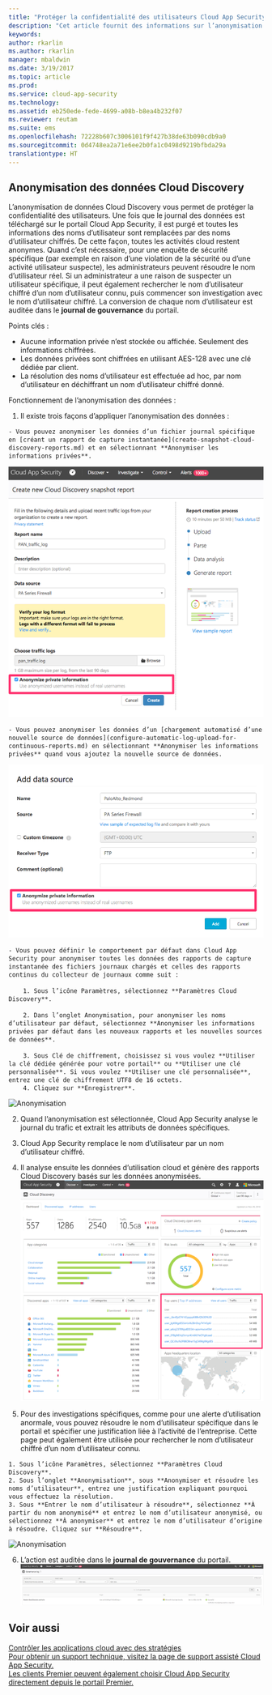 ```yaml
---
title: "Protéger la confidentialité des utilisateurs Cloud App Security en anonymisant les données | Microsoft Docs"
description: "Cet article fournit des informations sur l’anonymisation des noms d’utilisateur dans vos données Cloud Discovery."
keywords: 
author: rkarlin
ms.author: rkarlin
manager: mbaldwin
ms.date: 3/19/2017
ms.topic: article
ms.prod: 
ms.service: cloud-app-security
ms.technology: 
ms.assetid: eb250ede-fede-4699-a08b-b8ea4b232f07
ms.reviewer: reutam
ms.suite: ems
ms.openlocfilehash: 72228b607c3006101f9f427b38de63b090cdb9a0
ms.sourcegitcommit: 0d4748ea2a71e6ee2b0fa1c0498d9219bfbda29a
translationtype: HT
---
```

## <a name="cloud-discovery-data-anonymization"></a>Anonymisation des données Cloud Discovery

L’anonymisation de données Cloud Discovery vous permet de protéger la confidentialité des utilisateurs. Une fois que le journal des données est téléchargé sur le portail Cloud App Security, il est purgé et toutes les informations des noms d’utilisateur sont remplacées par des noms d’utilisateur chiffrés. De cette façon, toutes les activités cloud restent anonymes. Quand c’est nécessaire, pour une enquête de sécurité spécifique (par exemple en raison d’une violation de la sécurité ou d’une activité utilisateur suspecte), les administrateurs peuvent résoudre le nom d’utilisateur réel. Si un administrateur a une raison de suspecter un utilisateur spécifique, il peut également rechercher le nom d’utilisateur chiffré d’un nom d’utilisateur connu, puis commencer son investigation avec le nom d’utilisateur chiffré. La conversion de chaque nom d’utilisateur est auditée dans le **journal de gouvernance** du portail.

Points clés :
-    Aucune information privée n’est stockée ou affichée. Seulement des informations chiffrées.
-    Les données privées sont chiffrées en utilisant AES-128 avec une clé dédiée par client.
-    La résolution des noms d’utilisateur est effectuée ad hoc, par nom d’utilisateur en déchiffrant un nom d’utilisateur chiffré donné.


Fonctionnement de l’anonymisation des données :

1.    Il existe trois façons d’appliquer l’anonymisation des données : 
    
    - Vous pouvez anonymiser les données d’un fichier journal spécifique en [créant un rapport de capture instantanée](create-snapshot-cloud-discovery-reports.md) et en sélectionnant **Anonymiser les informations privées**.
 ![Anonymiser des données de capture instantanée](./media/anonymize-log.png)

    - Vous pouvez anonymiser les données d’un [chargement automatisé d’une nouvelle source de données](configure-automatic-log-upload-for-continuous-reports.md) en sélectionnant **Anonymiser les informations privées** quand vous ajoutez la nouvelle source de données.  
 ![Anonymiser les données des journaux](./media/anonymize-autolog.png)

    - Vous pouvez définir le comportement par défaut dans Cloud App Security pour anonymiser toutes les données des rapports de capture instantanée des fichiers journaux chargés et celles des rapports continus du collecteur de journaux comme suit :
     
        1. Sous l’icône Paramètres, sélectionnez **Paramètres Cloud Discovery**.
     
        2. Dans l’onglet Anonymisation, pour anonymiser les noms d’utilisateur par défaut, sélectionnez **Anonymiser les informations privées par défaut dans les nouveaux rapports et les nouvelles sources de données**.

        3. Sous Clé de chiffrement, choisissez si vous voulez **Utiliser la clé dédiée générée pour votre portail** ou **Utiliser une clé personnalisée**. Si vous voulez **Utiliser une clé personnalisée**, entrez une clé de chiffrement UTF8 de 16 octets.
        4. Cliquez sur **Enregistrer**.
  ![Anonymisation](./media/anonymizer1.png)
  

2.    Quand l’anonymisation est sélectionnée, Cloud App Security analyse le journal du trafic et extrait les attributs de données spécifiques.
3.    Cloud App Security remplace le nom d’utilisateur par un nom d’utilisateur chiffré.
4.    Il analyse ensuite les données d’utilisation cloud et génère des rapports Cloud Discovery basés sur les données anonymisées.
 ![Anonymiser le tableau de bord Cloud Discovery](./media/anonymize-dashboard.png)
 

5.    Pour des investigations spécifiques, comme pour une alerte d’utilisation anormale, vous pouvez résoudre le nom d’utilisateur spécifique dans le portail et spécifier une justification liée à l’activité de l’entreprise. Cette page peut également être utilisée pour rechercher le nom d’utilisateur chiffré d’un nom d’utilisateur connu. 

    1. Sous l’icône Paramètres, sélectionnez **Paramètres Cloud Discovery**.
    2. Sous l’onglet **Anonymisation**, sous **Anonymiser et résoudre les noms d’utilisateur**, entrez une justification expliquant pourquoi vous effectuez la résolution.
    3. Sous **Entrer le nom d’utilisateur à résoudre**, sélectionnez **À partir du nom anonymisé** et entrez le nom d’utilisateur anonymisé, ou sélectionnez **À anonymiser** et entrez le nom d’utilisateur d’origine à résoudre. Cliquez sur **Résoudre**. 
![Anonymisation](./media/anonymizer.png)

6.    L’action est auditée dans le **journal de gouvernance** du portail. 
![Anonymisation](./media/anonymize-gov-log.png)




  
      
## <a name="see-also"></a>Voir aussi  
[Contrôler les applications cloud avec des stratégies](control-cloud-apps-with-policies.md)   
[Pour obtenir un support technique, visitez la page de support assisté Cloud App Security.](http://support.microsoft.com/oas/default.aspx?prid=16031)   
[Les clients Premier peuvent également choisir Cloud App Security directement depuis le portail Premier.](https://premier.microsoft.com/)  
    
      
  